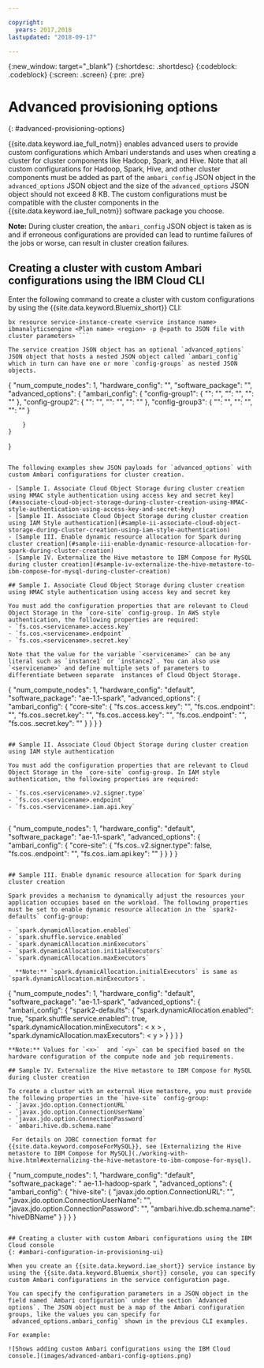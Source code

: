 ```yaml
---

copyright:
  years: 2017,2018
lastupdated: "2018-09-17"

---
```


<!-- Attribute definitions -->
{:new_window: target="_blank"}
{:shortdesc: .shortdesc}
{:codeblock: .codeblock}
{:screen: .screen}
{:pre: .pre}

# Advanced provisioning options
{: #advanced-provisioning-options}

{{site.data.keyword.iae_full_notm}} enables advanced users to provide custom configurations which Ambari understands and uses when creating a cluster for cluster components like Hadoop, Spark, and Hive. Note that all custom configurations for Hadoop, Spark, Hive, and other cluster components must be added as part of the `ambari_config` JSON object in the `advanced_options` JSON object and the size of the `advanced_options` JSON object should not exceed 8 KB. The custom configurations must be compatible with the cluster components in the {{site.data.keyword.iae_full_notm}} software package you choose.

**Note:** During cluster creation, the `ambari_config` JSON object is taken as is and if erroneous configurations are provided can lead to runtime failures of the jobs or worse, can result in cluster creation failures.

## Creating a cluster with custom Ambari configurations using the IBM Cloud CLI

Enter the following command to create a cluster with custom configurations by using the {{site.data.keyword.Bluemix_short}} CLI:
```
bx resource service-instance-create <service instance name> ibmanalyticsengine <Plan name> <region> -p @<path to JSON file with cluster parameters> ```

The service creation JSON object has an optional `advanced_options` JSON object that hosts a nested JSON object called `ambari_config` which in turn can have one or more `config-groups` as nested JSON objects.
```
{
	"num_compute_nodes": 1,
	"hardware_config": "<hwconfig>",
	"software_package": "<ibmae-package>",
	"advanced_options": {
		"ambari_config": {
			"config-group1": {
				"<key1>": "<value1>",
				"<key2>": "<value2>",
				"<key3>": "<value3>"
			},
			"config-group2": {
				"<key1>": "<value1>",
				"<key2>": "<value2>",
				"<key3>": "<value3>"
			},
			"config-group3": {
				"<key1>": "<value1>",
				"<key2>": "<value2>",
				"<key3>": "<value3>"
			}

		}
	}
}
```

The following examples show JSON payloads for `advanced_options` with custom Ambari configurations for cluster creation.

- [Sample I. Associate Cloud Object Storage during cluster creation using HMAC style authentication using access key and secret key](#associate-cloud-object-storage-during-cluster-creation-using-HMAC-style-authentication-using-access-key-and-secret-key)
- [Sample II. Associate Cloud Object Storage during cluster creation using IAM Style authentication](#sample-ii-associate-cloud-object-storage-during-cluster-creation-using-iam-style-authentication)
- [Sample III. Enable dynamic resource allocation for Spark during cluster creation](#sample-iii-enable-dynamic-resource-allocation-for-spark-during-cluster-creation)
- [Sample IV. Externalize the Hive metastore to IBM Compose for MySQL during cluster creation](#sample-iv-externalize-the-hive-metastore-to-ibm-compose-for-mysql-during-cluster-creation)

## Sample I. Associate Cloud Object Storage during cluster creation using HMAC style authentication using access key and secret key

You must add the configuration properties that are relevant to Cloud Object Storage in the `core-site` config-group. In AWS style authentication, the following properties are required:
- `fs.cos.<servicename>.access.key`
- `fs.cos.<servicename>.endpoint`
- `fs.cos.<servicename>.secret.key`

Note that the value for the variable `<servicename>` can be any literal such as `instance1` or `instance2`. You can also use `<servicename>` and define multiple sets of parameters to differentiate between separate  instances of Cloud Object Storage.

```
{
	"num_compute_nodes": 1,
	"hardware_config": "default",
	"software_package": "ae-1.1-spark",
	"advanced_options": {
		"ambari_config": {
			"core-site": {
				"fs.cos.<servicename1>.access.key": "<userKey>",
				"fs.cos.<servicename1>.endpoint": "<cosEndpoint>",
				"fs.cos.<servicename1>.secret.key": "<SecretKey>",
				"fs.cos.<servicename2>.access.key": "<userKey>",
				"fs.cos.<servicename2>.endpoint": "<cosEndpoint>",
				"fs.cos.<servicename2>.secret.key": "<SecretKey>"
			}
		}
	}
}
```

## Sample II. Associate Cloud Object Storage during cluster creation using IAM style authentication

You must add the configuration properties that are relevant to Cloud Object Storage in the `core-site` config-group. In IAM style authentication, the following properties are required:

- `fs.cos.<servicename>.v2.signer.type`
- `fs.cos.<servicename>.endpoint`
- `fs.cos.<servicename>.iam.api.key`


```
{
 "num_compute_nodes": 1,
 "hardware_config": "default",
 "software_package": "ae-1.1-spark",
 "advanced_options": {
   "ambari_config": {
     "core-site": {
       "fs.cos.<servicename>.v2.signer.type": false,
       "fs.cos.<servicename>.endpoint": "<cosEndpoint>",
       "fs.cos.<servicename>.iam.api.key": "<cosKey>"
     }
   }
 }
}
```

## Sample III. Enable dynamic resource allocation for Spark during cluster creation

Spark provides a mechanism to dynamically adjust the resources your application occupies based on the workload. The following properties must be set to enable dynamic resource allocation in the `spark2-defaults` config-group:

- `spark.dynamicAllocation.enabled`
- `spark.shuffle.service.enabled`
- `spark.dynamicAllocation.minExecutors`
- `spark.dynamicAllocation.initialExecutors`
- `spark.dynamicAllocation.maxExecutors`

  **Note:** `spark.dynamicAllocation.initialExecutors` is same as `spark.dynamicAllocation.minExecutors`.

```
{
	"num_compute_nodes": 1,
	"hardware_config": "default",
	"software_package": "ae-1.1-spark",
	"advanced_options": {
		"ambari_config": {
			"spark2-defaults": {
				"spark.dynamicAllocation.enabled": true,
				"spark.shuffle.service.enabled": true,
				"spark.dynamicAllocation.minExecutors": < x > ,
				"spark.dynamicAllocation.maxExecutors": < y >
			}
		}
	}
}
```
**Note:** Values for `<x>`  and `<y>` can be specified based on the hardware configuration of the compute node and job requirements.

## Sample IV. Externalize the Hive metastore to IBM Compose for MySQL during cluster creation

To create a cluster with an external Hive metastore, you must provide the following properties in the `hive-site` config-group:
- `javax.jdo.option.ConnectionURL`
- `javax.jdo.option.ConnectionUserName`
- `javax.jdo.option.ConnectionPassword`
- `ambari.hive.db.schema.name`

 For details on JDBC connection format for  {{site.data.keyword.composeForMySQL}}, see [Externalizing the Hive metastore to IBM Compose for MySQL](./working-with-hive.html#externalizing-the-hive-metastore-to-ibm-compose-for-mysql).

```
{
	"num_compute_nodes": 1,
	"hardware_config": "default",
	"software_package": " ae-1.1-hadoop-spark ",
	"advanced_options": {
		"ambari_config": {
			"hive-site": {
				"javax.jdo.option.ConnectionURL": "<jdbcUrl>",
				"javax.jdo.option.ConnectionUserName": "<mysqlUname>",
				"javax.jdo.option.ConnectionPassword": "<mysqlPassword>",
				"ambari.hive.db.schema.name": "hiveDBName"
			}
		}
	}
}
```

## Creating a cluster with custom Ambari configurations using the IBM  Cloud console
{: #ambari-configuration-in-provisioning-ui}

When you create an {{site.data.keyword.iae_short}} service instance by using the {{site.data.keyword.Bluemix_short}} console, you can specify custom Ambari configurations in the service configuration page.

You can specify the configuration parameters in a JSON object in the field named `Ambari configuration` under the section `Advanced options`. The JSON object must be a map of the Ambari configuration groups, like the values you can specify for `advanced_options.ambari_config` shown in the previous CLI examples.

For example:

![Shows adding custom Ambari configurations using the IBM Cloud console.](images/advanced-ambari-config-options.png)
